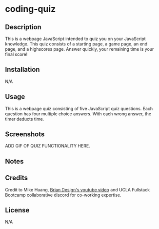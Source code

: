 # coding-quiz

## Description

This is a webpage JavaScript intended to quiz you on your JavaScript knowledge. This quiz consists of a starting page, a game page, an end page, and a highscores page. Answer quickly, your remaining time is your final score!

## Installation
N/A

## Usage
This is a webpage quiz consisting of five JavaScript quiz questions. Each question has four multiple choice answers. With each wrong answer, the timer deducts time.

## Screenshots
ADD GIF OF QUIZ FUNCTIONALITY HERE.
## Notes

## Credits

Credit to Mike Huang, <a href="https://www.youtube.com/watch?v=f4fB9Xg2JEY&ab_channel=BrianDesign" target="_blank">Brian Design's youtube video</a> and UCLA Fullstack Bootcamp collaborative discord for co-working expertise. 

## License

N/A